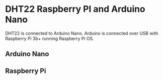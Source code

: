 # DHT22 Raspberry PI and Arduino Nano

DHT22 is connected to Arduino Nano. Arduino is connected over USB with Raspberry Pi 3b+ running Raspberry Pi OS.

## Arduino Nano

## Raspberry Pi
